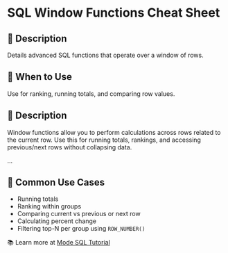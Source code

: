 # SQL Window Functions Cheat Sheet

## 📌 Description
Details advanced SQL functions that operate over a window of rows.

## 🚀 When to Use
Use for ranking, running totals, and comparing row values.


## 📌 Description
Window functions allow you to perform calculations across rows related to the current row. Use this for running totals, rankings, and accessing previous/next rows without collapsing data.

...

## 🔄 Common Use Cases
- Running totals
- Ranking within groups
- Comparing current vs previous or next row
- Calculating percent change
- Filtering top-N per group using `ROW_NUMBER()`

📚 Learn more at [Mode SQL Tutorial](https://mode.com/sql-tutorial/sql-window-functions/)